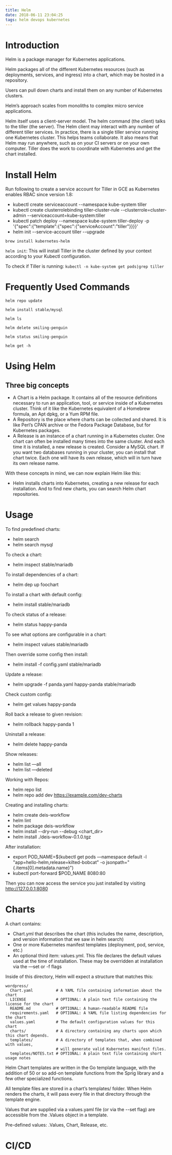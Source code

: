 ```yaml
---
title: Helm
date: 2018-06-11 23:04:25
tags: helm devops kubernetes
---
```

# Introduction

Helm is a package manager for Kubernetes applications.

Helm packages all of the different Kubernetes resources (such as deployments, services, and ingress) into a chart, which may be hosted in a repository.

Users can pull down charts and install them on any number of Kubernetes clusters.

Helm’s approach scales from monoliths to complex micro service applications. 

Helm itself uses a client-server model. The helm command (the client) talks to the tiller  (the server). The Helm client may interact with any number of different tiller services. In practice, there is a single tiller service running one Kubernetes cluster. This helps teams collaborate. It also means that Helm may run anywhere, such as on your CI servers or on your own computer. Tiller does the work to coordinate with Kubernetes and get the chart installed.


# Install Helm

Run following to create a service account for Tiller in GCE as Kubernetes enables RBAC since version 1.8:

* kubectl create serviceaccount --namespace kube-system tiller
* kubectl create clusterrolebinding tiller-cluster-rule --clusterrole=cluster-admin --serviceaccount=kube-system:tiller
* kubectl patch deploy --namespace kube-system tiller-deploy -p '{"spec":{"template":{"spec":{"serviceAccount":"tiller"}}}}'      
* helm init --service-account tiller --upgrade

`brew install kubernetes-helm`

`helm init`:
This will install Tiller in the cluster defined by your context according to your Kubectl configuration.

To check if Tiller is running:
`kubectl -n kube-system get pods|grep tiller`


# Frequently Used Commands

```
helm repo update

helm install stable/mysql

helm ls

helm delete smiling-penguin

helm status smiling-penguin

helm get -h
```


# Using Helm

## Three big concepts

* A Chart is a Helm package. It contains all of the resource definitions necessary to run an application, tool, or service inside of a Kubernetes cluster. Think of it like the Kubernetes equivalent of a Homebrew formula, an Apt dpkg, or a Yum RPM file.
* A Repository is the place where charts can be collected and shared. It is like Perl’s CPAN archive or the Fedora Package Database, but for Kubernetes packages.
* A Release is an instance of a chart running in a Kubernetes cluster. One chart can often be installed many times into the same cluster. And each time it is installed, a new release is created. Consider a MySQL chart. If you want two databases running in your cluster, you can install that chart twice. Each one will have its own release, which will in turn have its own release name.

With these concepts in mind, we can now explain Helm like this:

* Helm installs charts into Kubernetes, creating a new release for each installation. And to find new charts, you can search Helm chart repositories.


# Usage

To find predefined charts:

* helm search
* helm search mysql

To check a chart:

* helm inspect stable/mariadb

To install dependencies of a chart:

* helm dep up foochart

To install a chart with default config:

* helm install stable/mariadb

To check status of a release:

* helm status happy-panda

To see what options are configurable in a chart:

* helm inspect values stable/mariadb

Then override some config then install:

* helm install -f config.yaml stable/mariadb

Update a release:

* helm upgrade -f panda.yaml happy-panda stable/mariadb

Check custom config:

* helm get values happy-panda

Roll back a release to given revision:

* helm rollback happy-panda 1

Uninstall a release:

* helm delete happy-panda

Show releases:

* helm list —all
* helm list —deleted

Working with Repos:

* helm repo list
* helm repo add dev https://example.com/dev-charts


Creating and installing charts:

* helm create deis-workflow
* helm lint
* helm package deis-workflow
* helm install --dry-run --debug <chart_dir>
* helm install ./deis-workflow-0.1.0.tgz

After installation:

* export POD_NAME=$(kubectl get pods —namespace default -l "app=hello-helm,release=kilted-bobcat" -o jsonpath="{.items[0].metadata.name}")
* kubectl port-forward $POD_NAME 8080:80

Then you can now access the service you just installed by visiting http://127.0.0.1:8080


# Charts

A chart contains:

* Chart.yml that describes the chart (this includes the name, description, and version information that we saw in helm search)
* One or more Kubernetes manifest templates (deployment, pod, service, etc.)
* An optional third item: values.yml. This file declares the default values used at the time of installation. These may be overridden at installation via the —set or -f flags

Inside of this directory, Helm will expect a structure that matches this:

```
wordpress/
  Chart.yaml          # A YAML file containing information about the chart
  LICENSE             # OPTIONAL: A plain text file containing the license for the chart
  README.md           # OPTIONAL: A human-readable README file
  requirements.yaml   # OPTIONAL: A YAML file listing dependencies for the chart
  values.yaml         # The default configuration values for this chart
  charts/             # A directory containing any charts upon which this chart depends.
  templates/          # A directory of templates that, when combined with values,
                      # will generate valid Kubernetes manifest files.
  templates/NOTES.txt # OPTIONAL: A plain text file containing short usage notes
```

Helm Chart templates are written in the Go template language, with the addition of 50 or so add-on template functions from the Sprig library and a few other specialized functions.

All template files are stored in a chart’s templates/ folder. When Helm renders the charts, it will pass every file in that directory through the template engine.

Values that are supplied via a values.yaml file (or via the --set flag) are accessible from the .Values object in a template.

Pre-defined values: .Values, Chart, Release, etc.


# CI/CD
